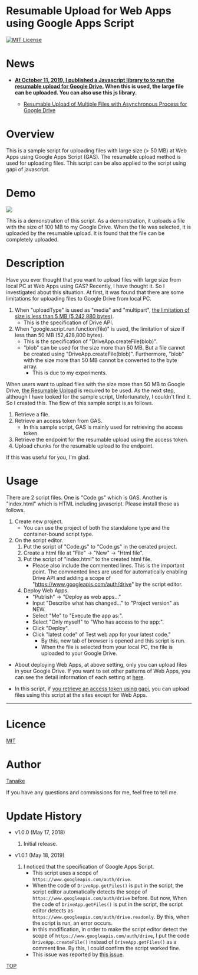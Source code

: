 Resumable Upload for Web Apps using Google Apps Script
=====

<a name="TOP"></a>
[![MIT License](http://img.shields.io/badge/license-MIT-blue.svg?style=flat)](LICENCE)

# News
- **[At October 11, 2019, I published a Javascript library to to run the resumable upload for Google Drive.](https://github.com/tanaikech/ResumableUploadForGoogleDrive_js) When this is used, the large file can be uploaded. You can also use this js library.**

	- [Resumable Upload of Multiple Files with Asynchronous Process for Google Drive](https://github.com/tanaikech/AsynchronousResumableUploadForGoogleDrive)

<a name="Overview"></a>
# Overview
This is a sample script for uploading files with large size (> 50 MB) at Web Apps using Google Apps Script (GAS). The resumable upload method is used for uploading files. This script can be also applied to the script using gapi of javascript.

# Demo
![](images/demo.gif)

This is a demonstration of this script. As a demonstration, it uploads a file with the size of 100 MB to my Google Drive. When the file was selected, it is uploaded by the resumable upload. It is found that the file can be completely uploaded.

<a name="Description"></a>
# Description
Have you ever thought that you want to upload files with large size from local PC at Web Apps using GAS? Recently, I have thought it. So I investigated about this situation. At first, it was found that there are some limitations for uploading files to Google Drive from local PC.

1. When "uploadType" is used as "media" and "multipart", [the limitation of size is less than 5 MB (5,242,880 bytes)](https://developers.google.com/drive/v3/web/manage-uploads).
    - This is the specification of Drive API.
1. When "google.script.run.function(file)" is used, the limitation of size if less than 50 MB (52,428,800 bytes).
    - This is the specification of "DriveApp.createFile(blob)".
    - "blob" can be used for the size more than 50 MB. But a file cannot be created using "DriveApp.createFile(blob)". Furthermore, "blob" with the size more than 50 MB cannot be converted to the byte array.
        - This is due to my experiments.

When users want to upload files with the size more than 50 MB to Google Drive, [the Resumable Upload](https://developers.google.com/drive/api/v3/manage-uploads#resumable) is required to be used. As the next step, although I have looked for the sample script, Unfortunately, I couldn't find it. So I created this. The flow of this sample script is as follows.

1. Retrieve a file.
1. Retrieve an access token from GAS.
    - In this sample script, GAS is mainly used for retrieving the access token.
1. Retrieve the endpoint for the resumable upload using the access token.
1. Upload chunks for the resumable upload to the endpoint.

If this was useful for you, I'm glad.

# Usage
There are 2 script files. One is "Code.gs" which is GAS. Another is "index.html" which is HTML including javascript. Please install those as follows.

1. Create new project.
    - You can use the project of both the standalone type and the container-bound script type.
1. On the script editor.
    1. Put the script of "Code.gs" to "Code.gs" in the cerated project.
    1. Create a html file at "File" -> "New" -> "Html file".
    1. Put the script of "index.html" to the created html file.
        - Please also include the commented lines. This is the important point. The commented lines are used for automatically enabling Drive API and adding a scope of "https://www.googleapis.com/auth/drive" by the script editor.
    1. Deploy Web Apps.
        - "Publish" -> "Deploy as web apps..."
        - Input "Describe what has changed..." to "Project version" as NEW.
        - Select "Me" to "Execute the app as:".
        - Select "Only myself" to "Who has access to the app:".
        - Click "Deploy".
        - Click "latest code" of Test web app for your latest code."
            - By this, new tab of browser is opened and this script is run.
            - When the file is selected from your local PC, the file is uploaded to your Google Drive.

>
- About deploying Web Apps, at above setting, only you can upload files in your Google Drive. If you want to set other patterns of Web Apps, you can see the detail information of each setting at [here](https://github.com/tanaikech/taking-advantage-of-Web-Apps-with-google-apps-script).
>
- In this script, if [you retrieve an access token using gapi](https://developers.google.com/api-client-library/javascript/features/authentication), you can upload files using this script at the sites except for Web Apps.


-----

<a name="Licence"></a>
# Licence
[MIT](LICENCE)

<a name="Author"></a>
# Author
[Tanaike](https://tanaikech.github.io/about/)

If you have any questions and commissions for me, feel free to tell me.

<a name="Update_History"></a>
# Update History
* v1.0.0 (May 17, 2018)

    1. Initial release.

* v1.0.1 (May 18, 2019)

    1. I noticed that the specification of Google Apps Script.
        - This script uses a scope of ``https://www.googleapis.com/auth/drive``.
        - When the code of ``DriveApp.getFiles()`` is put in the script, the script editor automatically detects the scope of ``https://www.googleapis.com/auth/drive`` before. But now, When the code of ``DriveApp.getFiles()`` is put in the script, the script editor detects as ``https://www.googleapis.com/auth/drive.readonly``. By this, when the script is run, an error occurs.
        - In this modification, in order to make the script editor detect the scope of ``https://www.googleapis.com/auth/drive``, I put the code ``DriveApp.createFile()`` instead of ``DriveApp.getFiles()`` as a comment line. By this, I could confirm the script worked fine.
        - This issue was reported by [this issue](https://github.com/tanaikech/Resumable_Upload_For_WebApps/issues/3).


[TOP](#TOP)
